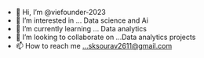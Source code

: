 - 👋 Hi, I’m @viefounder-2023
- 👀 I’m interested in ... Data science and Ai
- 🌱 I’m currently learning ... Data analytics 
- 💞️ I’m looking to collaborate on ...Data analytics projects
- 📫 How to reach me ...sksourav2611@gmail.com

<!---
viefounder-2023/viefounder-2023 is a ✨ special ✨ repository because its `README.md` (this file) appears on your GitHub profile.
You can click the Preview link to take a look at your changes.
--->
